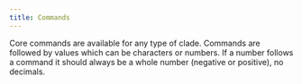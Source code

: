 ```yaml
---
title: Commands
---
```


Core commands are available for any type of clade. Commands are followed by values which can be characters or numbers. If a number follows a command it should always be a whole number (negative or positive), no decimals.